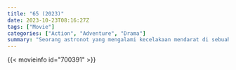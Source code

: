 ```yaml
---
title: "65 (2023)"
date: 2023-10-23T08:16:27Z
tags: ["Movie"]
categories: ["Action", "Adventure", "Drama"]
summary: "Seorang astronot yang mengalami kecelakaan mendarat di sebuah planet misterius dan menyadari bahwa dia tidak sendirian."
---
```


<mux-player stream-type="on-demand"
src="https://kp3d-my.sharepoint.com/personal/ryoo_kp3d_onmicrosoft_com/_layouts/15/download.aspx?share=EZtyc2Gi55tNj0AUNAaPFOkBSyrlyRxwiIzma1ec4QjtjQ" prefer-playback="mse" controls>

</mux-player>


{{< movieinfo id="700391" >}}

<script src="https://cdn.jsdelivr.net/npm/@mux/mux-player"></script>

 <script type="application/ld+json ">
{
"@context": "https://schema.org/",
"@type": "VideoObject",
"name": "65 (2023)",
"contentUrl": "https://stream.mux.com/Pf01OPhRBq001WMx8B02Oq6giCBQZ9Y01aEoukxvMmBd3Qc.m3u8",
"thumbnailUrl": "https://www.themoviedb.org/t/p/original/7pzhD8QRFqIC9csrXE1d32ADFBS.jpg?width=314&fit_mode=preserve&time=25",
"uploadDate": "2023-10-23T08:16:27Z",
}

</script>